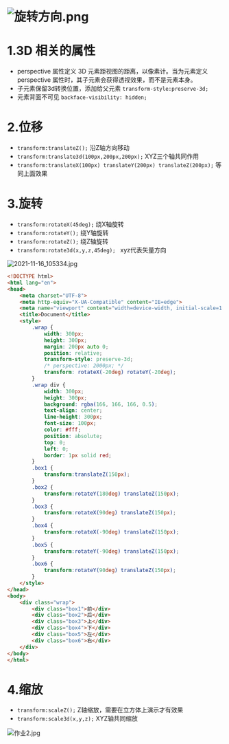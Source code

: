 <a name="UtlhE"></a>
# ![旋转方向.png](https://cdn.nlark.com/yuque/0/2021/png/22608300/1636991478266-36c5957f-50b1-45de-95e0-7b30bf6f50ad.png#averageHue=%234c4c4c&clientId=u36fc4247-dfb1-4&from=ui&height=425&id=u21a36f99&originHeight=576&originWidth=814&originalType=binary&ratio=1&rotation=0&showTitle=false&size=9582&status=done&style=none&taskId=u1df5b835-6096-45bf-88b6-cbd9860b5b3&title=&width=600)
<a name="KEnPV"></a>
# 1.3D 相关的属性

- perspective 属性定义 3D 元素距视图的距离，以像素计。当为元素定义 perspective 属性时，其子元素会获得透视效果，而不是元素本身。
- 子元素保留3d转换位置，添加给父元素 `transform-style:preserve-3d;`
- 元素背面不可见 `backface-visibility: hidden;`
<a name="K0Lj0"></a>
# 2.位移

- `transform:translateZ();` 沿Z轴方向移动
- `transform:translate3d(100px,200px,200px);` XYZ三个轴共同作用
- `transform:translateX(100px) translateY(200px) translateZ(200px);` 等同上面效果
<a name="WCXMt"></a>
# 3.旋转

- `transform:rotateX(45deg);` 绕X轴旋转
- `transform:rotateY();` 绕Y轴旋转
- `transform:rotateZ();` 绕Z轴旋转
- `transform:rotate3d(x,y,z,45deg); ` xyz代表矢量方向

![2021-11-16_105334.jpg](https://cdn.nlark.com/yuque/0/2021/jpeg/22608300/1637031308289-2b36722b-9ff9-4b20-93c1-2bf0a92c1c24.jpeg#averageHue=%236c7aa2&clientId=ua9c47c6f-0c5b-4&from=ui&height=288&id=uc62d8316&originHeight=669&originWidth=698&originalType=binary&ratio=1&rotation=0&showTitle=false&size=67719&status=done&style=none&taskId=u13b14bec-beb7-4d1b-b9bf-a484b5a67cf&title=&width=300)
```html
<!DOCTYPE html>
<html lang="en">
<head>
    <meta charset="UTF-8">
    <meta http-equiv="X-UA-Compatible" content="IE=edge">
    <meta name="viewport" content="width=device-width, initial-scale=1.0">
    <title>Document</title>
    <style>
        .wrap {
            width: 300px;
            height: 300px;
            margin: 200px auto 0;
            position: relative;
            transform-style: preserve-3d;
            /* perspective: 2000px; */
            transform: rotateX(-20deg) rotateY(-20deg);
        }
        .wrap div {
            width: 300px;
            height: 300px;
            background: rgba(166, 166, 166, 0.5);
            text-align: center;
            line-height: 300px;
            font-size: 100px;
            color: #fff;
            position: absolute;
            top: 0;
            left: 0;
            border: 1px solid red;
        }
        .box1 {
            transform:translateZ(150px);
        }
        .box2 {
            transform:rotateY(180deg) translateZ(150px);
        }
        .box3 {
            transform:rotateX(90deg) translateZ(150px);
        }
        .box4 {
            transform:rotateX(-90deg) translateZ(150px);
        }
        .box5 {
            transform:rotateY(-90deg) translateZ(150px);
        }
        .box6 {
            transform:rotateY(90deg) translateZ(150px);
        }
    </style>
</head>
<body>
    <div class="wrap">
        <div class="box1">前</div>
        <div class="box2">后</div>
        <div class="box3">上</div>
        <div class="box4">下</div>
        <div class="box5">左</div>
        <div class="box6">右</div>
    </div>
</body>
</html>
```
<a name="gu0S6"></a>
# 4.缩放

- `transform:scaleZ();` Z轴缩放，需要在立方体上演示才有效果
- `transform:scale3d(x,y,z);` XYZ轴共同缩放

![作业2.jpg](https://cdn.nlark.com/yuque/0/2021/jpeg/22608300/1637031486247-3edfb569-f9f2-422e-b337-f7d9cb196cbc.jpeg#averageHue=%236f96d9&clientId=ua9c47c6f-0c5b-4&from=ui&height=380&id=ub6e5dee1&originHeight=919&originWidth=1208&originalType=binary&ratio=1&rotation=0&showTitle=false&size=141485&status=done&style=none&taskId=ue709e530-e4a9-431f-aaa0-561a883ef24&title=&width=500)
